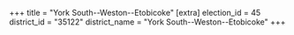 +++
title = "York South--Weston--Etobicoke"
[extra]
election_id = 45
district_id = "35122"
district_name = "York South--Weston--Etobicoke"
+++
